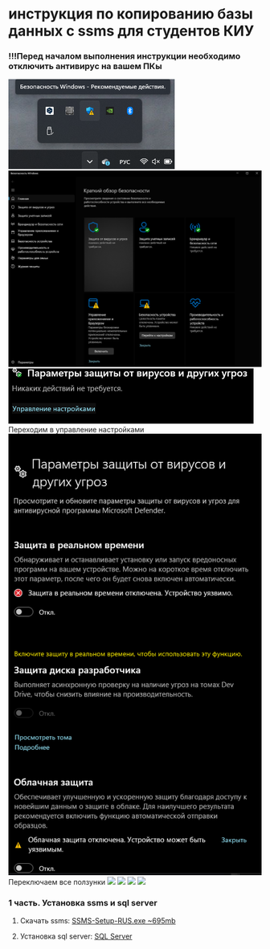 # инструкция по копированию базы данных с ssms для студентов КИУ
### !!!Перед началом выполнения инструкции необходимо отключить антивирус на вашем ПКы
![Как найти антивирус](images/antivirus1.png)
![Переход в нужный раздел](images/antivirus2.png)
![Управление нстройками](images/antivirus3.png)
Переходим в управление настройками
![](images/antivirus4.png)
Переключаем все ползунки
![](images/antivirus.png)
![](images/antivirus.png)
![](images/antivirus.png)
![](images/antivirus.png)

### 1 часть. Установка ssms и sql server
1) Скачать ssms: <a href="https://github.com/MaksimFomin06/instructions-for-copying-a-database-from-SSMS/raw/refs/heads/main/ssms/SSMS-Setup-RUS.exe?download=" download>SSMS-Setup-RUS.exe ~695mb</a>

2) Установка sql server: <a href="https://github.com/MaksimFomin06/instructions-for-copying-a-database-from-SSMS/raw/refs/heads/main/sql%20server/SQL2022-SSEI-Dev.exe?download=" download>SQL Server </a>
